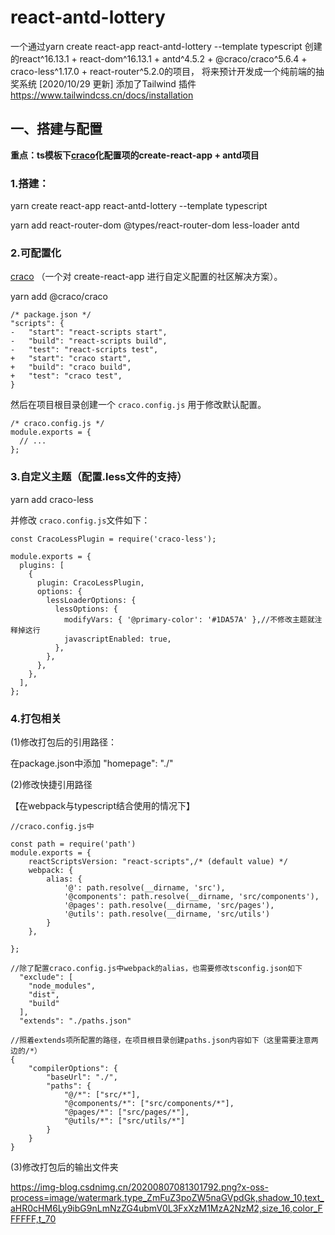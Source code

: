 # react-antd-lottery
一个通过yarn create react-app react-antd-lottery --template typescript  创建的react^16.13.1 + react-dom^16.13.1 + antd^4.5.2 + @craco/craco^5.6.4 + craco-less^1.17.0 + react-router^5.2.0的项目， 将来预计开发成一个纯前端的抽奖系统
[2020/10/29 更新] 添加了Tailwind 插件 https://www.tailwindcss.cn/docs/installation
## 一、搭建与配置

**重点：ts模板下[craco](https://github.com/gsoft-inc/craco)化配置项的create-react-app + antd项目** 

### 1.搭建：

yarn create react-app react-antd-lottery --template typescript

yarn add react-router-dom @types/react-router-dom  less-loader  antd



### 2.可配置化

 [craco](https://github.com/gsoft-inc/craco) （一个对 create-react-app 进行自定义配置的社区解决方案）。

yarn add @craco/craco

```
/* package.json */
"scripts": {
-   "start": "react-scripts start",
-   "build": "react-scripts build",
-   "test": "react-scripts test",
+   "start": "craco start",
+   "build": "craco build",
+   "test": "craco test",
}
```

然后在项目根目录创建一个 `craco.config.js` 用于修改默认配置。

```
/* craco.config.js */
module.exports = {
  // ...
};
```

### 3.自定义主题（配置.less文件的支持）

yarn add craco-less

并修改 `craco.config.js`文件如下：

```
const CracoLessPlugin = require('craco-less');

module.exports = {
  plugins: [
    {
      plugin: CracoLessPlugin,
      options: {
        lessLoaderOptions: {
          lessOptions: {
            modifyVars: { '@primary-color': '#1DA57A' },//不修改主题就注释掉这行
            javascriptEnabled: true,
          },
        },
      },
    },
  ],
};
```

### 4.打包相关

(1)修改打包后的引用路径：

在package.json中添加	"homepage": "./"

(2)修改快捷引用路径

【在webpack与typescript结合使用的情况下】

```
//craco.config.js中

const path = require('path')
module.exports = {
    reactScriptsVersion: "react-scripts",/* (default value) */
    webpack: {
        alias: {
            '@': path.resolve(__dirname, 'src'),
            '@components': path.resolve(__dirname, 'src/components'),
            '@pages': path.resolve(__dirname, 'src/pages'),
            '@utils': path.resolve(__dirname, 'src/utils')
        }
    },

};

//除了配置craco.config.js中webpack的alias，也需要修改tsconfig.json如下
  "exclude": [
    "node_modules",
    "dist",
    "build"
  ],
  "extends": "./paths.json"
  
//照着extends项所配置的路径，在项目根目录创建paths.json内容如下（这里需要注意两边的/*）
{
    "compilerOptions": {
        "baseUrl": "./",
        "paths": {
            "@/*": ["src/*"],
            "@components/*": ["src/components/*"],
            "@pages/*": ["src/pages/*"],
            "@utils/*": ["src/utils/*"]
        }
    }
}

```

(3)修改打包后的输出文件夹

https://img-blog.csdnimg.cn/20200807081301792.png?x-oss-process=image/watermark,type_ZmFuZ3poZW5naGVpdGk,shadow_10,text_aHR0cHM6Ly9ibG9nLmNzZG4ubmV0L3FxXzM1MzA2NzM2,size_16,color_FFFFFF,t_70



